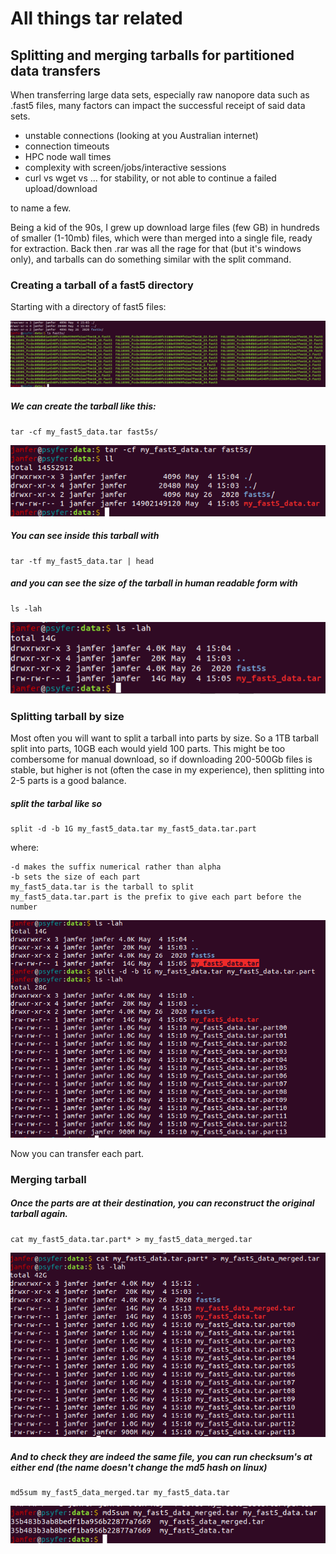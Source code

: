 # All things tar related

## Splitting and merging tarballs for partitioned data transfers

When transferring large data sets, especially raw nanopore data such as .fast5 files, many factors can impact the successful receipt of said data sets.

- unstable connections (looking at you Australian internet)
- connection timeouts
- HPC node wall times
- complexity with screen/jobs/interactive sessions
- curl vs wget vs ... for stability, or not able to continue a failed upload/download

to name a few.

Being a kid of the 90s, I grew up download large files (few GB) in hundreds of smaller (1-10mb) files, which were than merged into a single file, ready for extraction. Back then .rar was all the rage for that (but it's windows only), and tarballs can do something similar with the split command.


### Creating a tarball of a fast5 directory

Starting with a directory of fast5 files:

<img src="img/tarball/start_data.png" >

##### We can create the tarball like this:

    tar -cf my_fast5_data.tar fast5s/


<img src="img/tarball/tarball.png" >

##### You can see inside this tarball with

    tar -tf my_fast5_data.tar | head

##### and you can see the size of the tarball in human readable form with

    ls -lah

<img src="img/tarball/tarball_size.png" >


### Splitting tarball by size

Most often you will want to split a tarball into parts by size. So a 1TB tarball split into parts, 10GB each would yield 100 parts. This might be too combersome for manual download, so if downloading 200-500Gb files is stable, but higher is not (often the case in my experience), then splitting into 2-5 parts is a good balance.

##### split the tarbal like so

    split -d -b 1G my_fast5_data.tar my_fast5_data.tar.part

where:

    -d makes the suffix numerical rather than alpha
    -b sets the size of each part
    my_fast5_data.tar is the tarball to split
    my_fast5_data.tar.part is the prefix to give each part before the number


<img src="img/tarball/size_split.png" >

Now you can transfer each part.


### Merging tarball

##### Once the parts are at their destination, you can reconstruct the original tarball again.


    cat my_fast5_data.tar.part* > my_fast5_data_merged.tar


<img src="img/tarball/merge.png" >

##### And to check they are indeed the same file, you can run checksum's at either end (the name doesn't change the md5 hash on linux)

    md5sum my_fast5_data_merged.tar my_fast5_data.tar


<img src="img/tarball/md5sum.png" >
